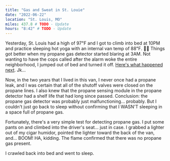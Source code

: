 ```yaml
---
title: "Gas and Sweat in St. Louie"
date: "2022-06-22"
location: "St. Louis, MO"
miles: 437.8 # TODO - Update
hours: "8:42" # TODO - Update
---
```


Yesterday, St. Louis had a high of 97℉ and I got to climb into bed at 10PM and practice sleeping hot yoga with an internal van temp of 88℉. 😵‍💫 Things got better when my propane gas detector started blaring at 3AM. Not wanting to have the cops called after the alarm woke the entire neighborhood, I jumped out of bed and turned it off. [Here's what happened next](https://www.youtube.com/embed/AxCNmVZp2Pw). Jk...

Now, in the two years that I lived in this van, I never once had a propane leak, and I was certain that all of the shutoff valves were closed on the propane lines. I also knew that the propane sensing module in the propane detector had a shelf life that had long since passed. Conclusion: the propane gas detector was probably just malfunctioning... probably. But I couldn't just go back to sleep without confirming that I WASN'T sleeping in a space full of propane gas.

Fortunately, there's a very simple test for detecting propane gas. I put some pants on and climbed into the driver's seat... just in case. I grabbed a lighter out of my cigar humidor, pointed the lighter toward the back of the van, and... BOOM! HA, kidding. The flame confirmed that there was no propane gas present.

I crawled back into bed and went to sleep.

<!-- TODO - embed the video -->

<!-- <iframe
  width="560"
  height="315"
  src="https://www.youtube.com/embed/AxCNmVZp2Pw"
  title="YouTube video player"
  frameborder="0"
  allow="accelerometer; autoplay; clipboard-write; encrypted-media; gyroscope; picture-in-picture"
  allowfullscreen
></iframe> -->
